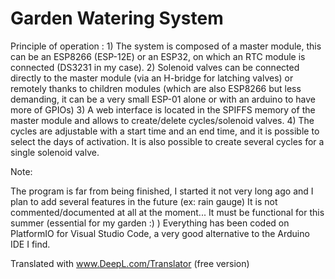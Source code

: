# Garden Watering System

Principle of operation :
	1) The system is composed of a master module, this can be an ESP8266 (ESP-12E) or an ESP32, on which an RTC module is connected (DS3231 in my case).
	2) Solenoid valves can be connected directly to the master module (via an H-bridge for latching valves) or
remotely thanks to children modules (which are also ESP8266 but less demanding, it can be a very small ESP-01 alone or with an arduino to have more
of GPIOs)
	3) A web interface is located in the SPIFFS memory of the master module and allows to create/delete cycles/solenoid valves.
	4) The cycles are adjustable with a start time and an end time, and it is possible to select the days of activation.
It is also possible to create several cycles for a single solenoid valve.

Note:

The program is far from being finished, I started it not very long ago and I plan to add several features in the future (ex: rain gauge)
It is not commented/documented at all at the moment... It must be functional for this summer (essential for my garden :) )
Everything has been coded on PlatformIO for Visual Studio Code, a very good alternative to the Arduino IDE I find.

Translated with www.DeepL.com/Translator (free version)
